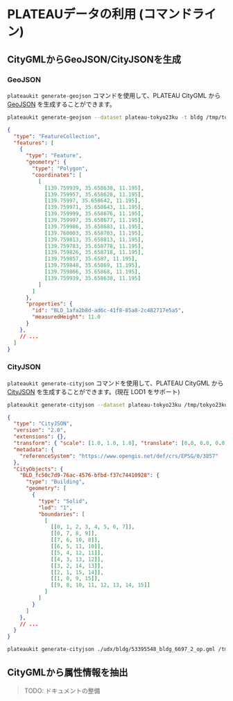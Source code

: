 
# PLATEAUデータの利用 (コマンドライン)

## CityGMLからGeoJSON/CityJSONを生成

### GeoJSON

`plateaukit generate-geojson` コマンドを使用して、PLATEAU CityGML から <a href="https://gis-oer.github.io/gitbook/book/materials/web_gis/GeoJSON/GeoJSON.html" target="_blank">GeoJSON</a> を生成することができます。

```bash title="例: 建造物 (bldg) データからLOD0/1相当のGeoJSONを生成"
plateaukit generate-geojson --dataset plateau-tokyo23ku -t bldg /tmp/tokyo23ku-bldg.json
```

```json
{
  "type": "FeatureCollection",
  "features": [
    {
      "type": "Feature",
      "geometry": {
        "type": "Polygon",
        "coordinates": [
          [
            [139.759939, 35.658638, 11.195],
            [139.759957, 35.658628, 11.195],
            [139.75997, 35.658642, 11.195],
            [139.759971, 35.658643, 11.195],
            [139.759999, 35.658676, 11.195],
            [139.759997, 35.658677, 11.195],
            [139.759986, 35.658683, 11.195],
            [139.760003, 35.658703, 11.195],
            [139.759813, 35.658813, 11.195],
            [139.759783, 35.658778, 11.195],
            [139.759826, 35.658718, 11.195],
            [139.759857, 35.6587, 11.195],
            [139.759848, 35.65869, 11.195],
            [139.759866, 35.65868, 11.195],
            [139.759939, 35.658638, 11.195]
          ]
        ]
      },
      "properties": {
        "id": "BLD_1afa2b8d-ad6c-41f8-85a8-2c482717e5a5",
        "measuredHeight": 11.0
      }
    },
    // ...
  ]
}
```

### CityJSON

`plateaukit generate-cityjson` コマンドを使用して、PLATEAU CityGML から <a href="https://www.cityjson.org/" target="_blank">CityJSON</a> を生成することができます。(現在 LOD1 をサポート)

```bash title="例: 建造物 (bldg) データからLOD1相当のCityJSONを生成"
plateaukit generate-cityjson --dataset plateau-tokyo23ku /tmp/tokyo23ku-bldg.city.json
```

```json
{
  "type": "CityJSON",
  "version": "2.0",
  "extensions": {},
  "transform": { "scale": [1.0, 1.0, 1.0], "translate": [0.0, 0.0, 0.0] },
  "metadata": {
    "referenceSystem": "https://www.opengis.net/def/crs/EPSG/0/3857"
  },
  "CityObjects": {
    "BLD_fc50c7d9-76ac-4576-bfbd-f37c74410928": {
      "type": "Building",
      "geometry": [
        {
          "type": "Solid",
          "lod": "1",
          "boundaries": [
            [
              [[0, 1, 2, 3, 4, 5, 6, 7]],
              [[0, 7, 8, 9]],
              [[7, 6, 10, 8]],
              [[6, 5, 11, 10]],
              [[5, 4, 12, 11]],
              [[4, 3, 13, 12]],
              [[3, 2, 14, 13]],
              [[2, 1, 15, 14]],
              [[1, 0, 9, 15]],
              [[9, 8, 10, 11, 12, 13, 14, 15]]
            ]
          ]
        }
      ]
    },
    // ...
  }
}
```

```bash title="例: ファイルを指定"
plateaukit generate-cityjson ./udx/bldg/53395548_bldg_6697_2_op.gml /tmp/53395548_bldg_6697_2_op.city.json
```

## CityGMLから属性情報を抽出

> TODO: ドキュメントの整備
